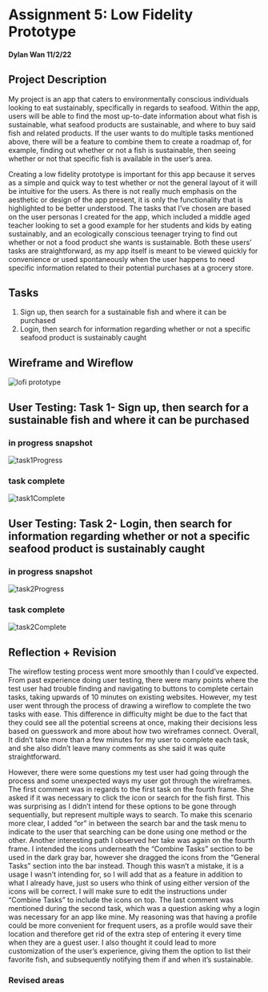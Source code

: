 # Assignment 5: Low Fidelity Prototype
#### Dylan Wan 11/2/22

## Project Description 
My project is an app that caters to environmentally conscious individuals looking to eat sustainably, specifically in regards to seafood. Within the app, users will be able to find the most up-to-date information about what fish is sustainable, what seafood products are sustainable, and where to buy said fish and related products. If the user wants to do multiple tasks mentioned above, there will be a feature to combine them to create a roadmap of, for example, finding out whether or not a fish is sustainable, then seeing whether or not that specific fish is available in the user’s area. 

Creating a low fidelity prototype is important for this app because it serves as a simple and quick way to test whether or not the general layout of it will be intuitive for the users. As there is not really much emphasis on the aesthetic or design of the app present, it is only the functionality that is highlighted to be better understood. The tasks that I’ve chosen are based on the user personas I created for the app, which included a middle aged teacher looking to set a good example for her students and kids by eating sustainably, and an ecologically conscious teenager trying to find out whether or not a food product she wants is sustainable. Both these users’ tasks are straightforward, as my app itself is meant to be viewed quickly for convenience or used spontaneously when the user happens to need specific information related to their potential purchases at a grocery store.

## Tasks
1. Sign up, then search for a sustainable fish and where it can be purchased 
2. Login, then search for information regarding whether or not a specific seafood product is sustainably caught

## Wireframe and Wireflow
![lofi prototype](https://user-images.githubusercontent.com/114602097/199412517-4a4f118b-f34f-4f39-8799-d19f5beb0bd1.png)

## User Testing: Task 1-  Sign up, then search for a sustainable fish and where it can be purchased 
### in progress snapshot
![task1Progress](https://user-images.githubusercontent.com/114602097/199423026-81d48d54-f931-4f9f-bd88-aa7d624e2a87.jpg)

### task complete
![task1Complete](https://user-images.githubusercontent.com/114602097/199423098-ed87edf4-e6d2-4430-8917-e290bf1677e6.jpg)

## User Testing: Task 2- Login, then search for information regarding whether or not a specific seafood product is sustainably caught
### in progress snapshot
![task2Progress](https://user-images.githubusercontent.com/114602097/199423362-7e8a0531-3c33-46f8-9eb7-240a9ed4a8d8.jpg)

### task complete
![task2Complete](https://user-images.githubusercontent.com/114602097/199423499-4b28657d-ad5d-4441-be01-05d0408a397a.jpg)

## Reflection + Revision
The wireflow testing process went more smoothly than I could’ve expected. From past experience doing user testing, there were many points where the test user had trouble finding and navigating to buttons to complete certain tasks, taking upwards of 10 minutes on existing websites. However, my test user went through the process of drawing a wireflow to complete the two tasks with ease. This difference in difficulty might be due to the fact that they could see all the potential screens at once, making their decisions less based on guesswork and more about how two wireframes connect. Overall, It didn’t take more than a few minutes for my user to complete each task, and she also didn’t leave many comments as she said it was quite straightforward.

However, there were some questions my test user had going through the process and some unexpected ways my user got through the wireframes. The first comment was in regards to the first task on the fourth frame. She asked if it was necessary to click the icon or search for the fish first. This was surprising as I didn’t intend for these options to be gone through sequentially, but represent multiple ways to search. To make this scenario more clear, I added “or” in between the search bar and the task menu to indicate to the user that searching can be done using one method or the other. Another interesting path I observed her take was again on the fourth frame. I intended the icons underneath the “Combine Tasks” section to be used in the dark gray bar, however she dragged the icons from the “General Tasks” section into the bar instead. Though this wasn’t a mistake, it is a usage I wasn’t intending for, so I will add that as a feature in addition to what I already have, just so users who think of using either version of the icons will be correct. I will make sure to edit the instructions under “Combine Tasks” to include the icons on top. The last comment was mentioned during the second task, which was a question asking why a login was necessary for an app like mine. My reasoning was that having a profile could be more convenient for frequent users, as a profile would save their location and therefore get rid of the extra step of entering it every time when they are a guest user. I also thought it could lead to more customization of the user’s experience, giving them the option to list their favorite fish, and subsequently notifying them if and when it’s sustainable.

### Revised areas
